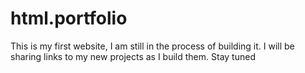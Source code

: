 # html.portfolio
This is my first website, I am still in the process of building it. I will be sharing links to my new projects as I build them. Stay tuned
